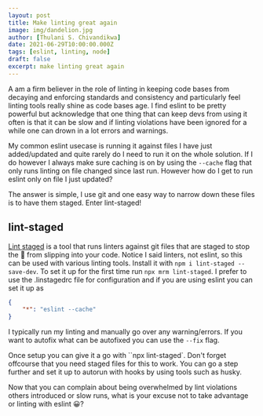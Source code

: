 ```yaml
---
layout: post
title: Make linting great again
image: img/dandelion.jpg
author: [Thulani S. Chivandikwa]
date: 2021-06-29T10:00:00.000Z
tags: [eslint, linting, node]
draft: false
excerpt: make linting great again
---
```


A am a firm believer in the role of linting in keeping code bases from decaying and enforcing standards and consistency and particularly feel linting tools really shine as code bases age. I find eslint to be pretty powerful but acknowledge that one thing that can keep devs from using it often is that it can be slow and if linting violations have been ignored for a while one can drown in a lot errors and warnings.

My common eslint usecase is running it against files I have just added/updated and quite rarely do I need to run it on the whole solution. If I do however I always make sure caching is on by using the `--cache` flag that only runs linting on file changed since last run. However how do I get to run eslint only on file I just updated?

The answer is simple, I use git and one easy way to narrow down these files is to have them staged. Enter lint-staged!

## lint-staged

[Lint staged](https://www.npmjs.com/package/lint-staged) is a tool that runs linters against git files that are staged to stop the 💩 from slipping into your code. Notice I said linters, not eslint, so this can be used with various linting tools. Install it with `npm i lint-staged --save-dev`. To set it up for the first time run `npx mrm lint-staged`. I prefer to use the .linstagedrc file for configuration and if you are using eslint you can set it up as

```json
{
    "*": "eslint --cache"
}
```

I typically run my linting and manually go over any warning/errors. If you want to autofix what can be autofixed you can use the `--fix` flag.

Once setup you can give it a go with ``npx lint-staged`. Don't forget offcourse that you need staged files for this to work. You can go a step further and set it up to autorun with hooks by using tools such as husky.

Now that you can complain about being overwhelmed by lint violations others introduced or slow runs, what is your excuse not to take advantage or linting with eslint 😀?